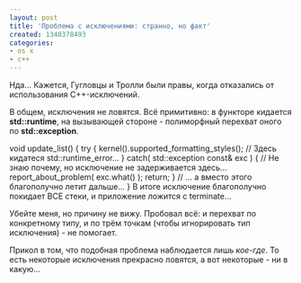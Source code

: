 ```yaml
---
layout: post
title: 'Проблема с исключениями: странно, но факт'
created: 1340378493
categories:
- os x
- c++
---
```

Нда... Кажется, Гугловцы и Тролли были правы, когда отказались от использования C++-исключений.

В общем, исключения не ловятся. Всё примитивно: в функторе кидается <strong>std::runtime</strong>, на вызывающей стороне - полиморфный перехват оного по <strong>std::exception</strong>.

<cpp>
void update_list() {
    try {
         kernel().supported_formatting_styles(); // Здесь кидатеся std::runtime_error...
    } catch( std::exception const& exc ) {
         // Не знаю почему, но исключение не задерживается здесь...
         report_about_problem( exc.what() ); 
         return;
    }
    // ... а вместо этого благополучно летит дальше...
}
</cpp>
В итоге исключение благополучно покидает ВСЕ стеки, и приложение ложится с terminate...

Убейте меня, но причину не вижу. Пробовал всё: и перехват по конкретному типу, и по трём точкам (чтобы игнорировать тип исключения) - не помогает.

Прикол в том, что подобная проблема наблюдается лишь <em>кое-где</em>. То есть некоторые исключения прекрасно ловятся, а вот некоторые - ни в какую...
